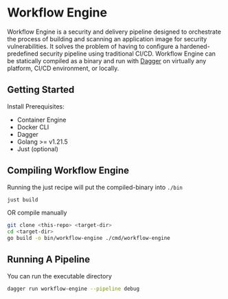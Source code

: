 # Workflow Engine

Workflow Engine is a security and delivery pipeline designed to orchestrate the process of building and scanning an 
application image for security vulnerabilities.
It solves the problem of having to configure a hardened-predefined security pipeline using traditional CI/CD.
Workflow Engine can be statically compiled as a binary and run with [Dagger](dagger.io) on virtually any platform, CI/CD
environment, or locally.

## Getting Started

Install Prerequisites:

- Container Engine
- Docker CLI
- Dagger
- Golang >= v1.21.5
- Just (optional)

## Compiling Workflow Engine

Running the just recipe will put the compiled-binary into `./bin`

```bash
just build
```

OR compile manually

```bash
git clone <this-repo> <target-dir>
cd <target-dir>
go build -o bin/workflow-engine ./cmd/workflow-engine
```

## Running A Pipeline

You can run the executable directory

```bash
dagger run workflow-engine --pipeline debug
```


